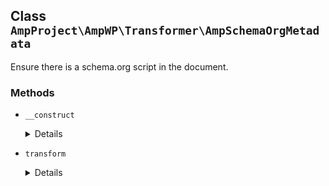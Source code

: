 ## Class `AmpProject\AmpWP\Transformer\AmpSchemaOrgMetadata`

Ensure there is a schema.org script in the document.

### Methods
* `__construct`

	<details>

	```php
	public __construct( TransformerConfiguration $configuration )
	```

	Instantiate a TransformedIdentifier object.


	</details>
* `transform`

	<details>

	```php
	public transform( Document $document, ErrorCollection $errors )
	```

	Apply transformations to the provided DOM document.


	</details>

